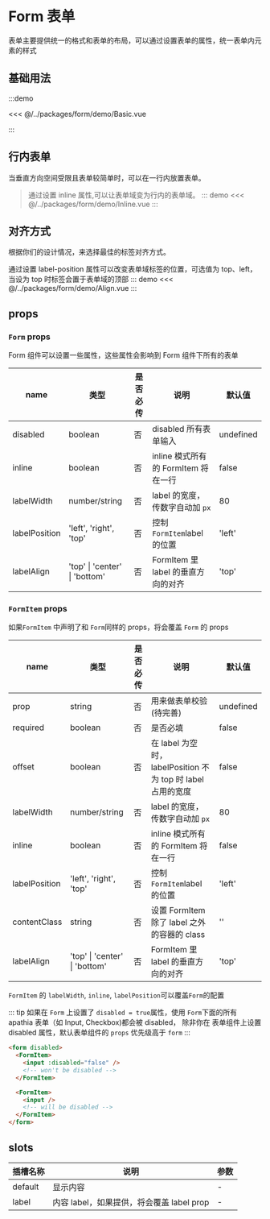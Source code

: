 # Form 表单

表单主要提供统一的格式和表单的布局，可以通过设置表单的属性，统一表单内元素的样式

## 基础用法

:::demo

<<< @/../packages/form/demo/Basic.vue

:::

## 行内表单

当垂直方向空间受限且表单较简单时，可以在一行内放置表单。

> 通过设置 inline 属性,可以让表单域变为行内的表单域。
> ::: demo
> <<< @/../packages/form/demo/Inline.vue
> :::

## 对齐方式

根据你们的设计情况，来选择最佳的标签对齐方式。

通过设置 label-position 属性可以改变表单域标签的位置，可选值为 top、left， 当设为 top 时标签会置于表单域的顶部
::: demo
<<< @/../packages/form/demo/Align.vue
:::

## props

### `Form` props

Form 组件可以设置一些属性，这些属性会影响到 Form 组件下所有的表单

| name          | 类型                          | 是否必传 | 说明                                | 默认值    |
| ------------- | ----------------------------- | -------- | ----------------------------------- | --------- |
| disabled      | boolean                       | 否       | disabled 所有表单输入               | undefined |
| inline        | boolean                       | 否       | inline 模式所有的 FormItem 将在一行 | false     |
| labelWidth    | number/string                 | 否       | label 的宽度，传数字自动加 `px`     | 80        |
| labelPosition | 'left', 'right', 'top'        | 否       | 控制`FormItem`label 的位置          | 'left'    |
| labelAlign    | 'top' \| 'center' \| 'bottom' | 否       | FormItem 里 label 的垂直方向的对齐  | 'top'     |

### `FormItem` props

如果`FormItem` 中声明了和 `Form`同样的 props，将会覆盖 `Form` 的 props

| name          | 类型                          | 是否必传 | 说明                                                        | 默认值    |
| ------------- | ----------------------------- | -------- | ----------------------------------------------------------- | --------- |
| prop          | string                        | 否       | 用来做表单校验(待完善)                                      | undefined |
| required      | boolean                       | 否       | 是否必填                                                    | false     |
| offset        | boolean                       | 否       | 在 label 为空时，labelPosition 不为 top 时 label 占用的宽度 | false     |
| labelWidth    | number/string                 | 否       | label 的宽度，传数字自动加 `px`                             | 80        |
| inline        | boolean                       | 否       | inline 模式所有的 FormItem 将在一行                         | false     |
| labelPosition | 'left', 'right', 'top'        | 否       | 控制`FormItem`label 的位置                                  | 'left'    |
| contentClass  | string                        | 否       | 设置 FormItem 除了 label 之外的容器的 class                 | ''        |
| labelAlign    | 'top' \| 'center' \| 'bottom' | 否       | FormItem 里 label 的垂直方向的对齐                          | 'top'     |

`FormItem` 的 `labelWidth`, `inline`, `labelPosition`可以覆盖`Form`的配置

::: tip
如果在 `Form` 上设置了 `disabled = true`属性，使用 `Form`下面的所有 apathia 表单（如 Input, Checkbox)都会被 disabled， 除非你在 表单组件上设置 disabled 属性，默认表单组件的 `props` 优先级高于 `form`
:::

```html
<form disabled>
  <FormItem>
    <input :disabled="false" />
    <!-- won't be disabled -->
  </FormItem>

  <FormItem>
    <input />
    <!-- will be disabled -->
  </FormItem>
</form>
```

## slots

| 插槽名称 | 说明                                      | 参数 |
| -------- | ----------------------------------------- | ---- |
| default  | 显示内容                                  | -    |
| label    | 内容 label，如果提供，将会覆盖 label prop | -    |
